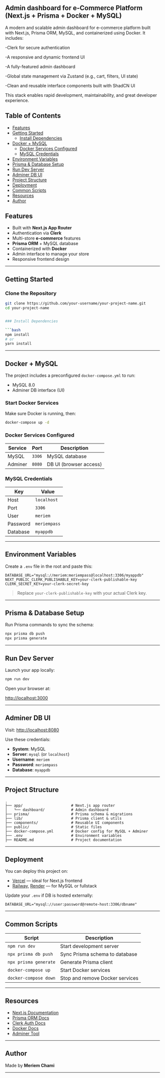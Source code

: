 
## Admin dashboard for e-Commerce Platform (Next.js + Prisma + Docker + MySQL)

A modern and scalable admin dashboard for e-commerce platform built with Next.js, Prisma ORM, MySQL, and containerized using Docker. It includes:

-Clerk for secure authentication

-A responsive and dynamic frontend UI

-A fully-featured admin dashboard

-Global state management via Zustand (e.g., cart, filters, UI state)

-Clean and reusable interface components built with ShadCN UI

This stack enables rapid development, maintainability, and great developer experience.
## Table of Contents

- [Features](#features)
- [Getting Started](#getting-started)
  - [Install Dependencies](#install-dependencies)
- [Docker + MySQL](#docker--mysql)
  - [Docker Services Configured](#docker-services-configured)
  - [MySQL Credentials](#mysql-credentials)
- [Environment Variables](#environment-variables)
- [Prisma & Database Setup](#prisma--database-setup)
- [Run Dev Server](#run-dev-server)
- [Adminer DB UI](#adminer-db-ui)
- [Project Structure](#project-structure)
- [Deployment](#deployment)
- [Common Scripts](#common-scripts)
- [Resources](#resources)
- [Author](#author)

## Features

- Built with **Next.js App Router**
- Authentication via **Clerk**
- Multi-store **e-commerce** features
- **Prisma ORM** + MySQL database
- Containerized with **Docker**
- Admin interface to manage your store
- Responsive frontend design

---

## Getting Started

### Clone the Repository

```bash
git clone https://github.com/your-username/your-project-name.git
cd your-project-name


### Install Dependencies

```bash
npm install
# or
yarn install
```

---

## Docker + MySQL

The project includes a preconfigured `docker-compose.yml` to run:

* MySQL 8.0
* Adminer DB interface (UI)

### Start Docker Services

Make sure Docker is running, then:

```bash
docker-compose up -d
```

### Docker Services Configured

| Service | Port   | Description            |
| ------- | ------ | ---------------------- |
| MySQL   | `3306` | MySQL database         |
| Adminer | `8080` | DB UI (browser access) |

### MySQL Credentials

| Key      | Value        |
| -------- | ------------ |
| Host     | `localhost`  |
| Port     | `3306`       |
| User     | `meriem`     |
| Password | `meriempass` |
| Database | `myappdb`    |

---

## Environment Variables

Create a `.env` file in the root and paste this:

```env
DATABASE_URL="mysql://meriem:meriempass@localhost:3306/myappdb"
NEXT_PUBLIC_CLERK_PUBLISHABLE_KEY=your-clerk-publishable-key
CLERK_SECRET_KEY=your-clerk-secret-key
```

> Replace `your-clerk-publishable-key` with your actual Clerk key.

---

## Prisma & Database Setup

Run Prisma commands to sync the schema:

```bash
npx prisma db push
npx prisma generate
```

---

## Run Dev Server

Launch your app locally:

```bash
npm run dev
```

Open your browser at:

[http://localhost:3000](http://localhost:3000)

---

## Adminer DB UI

Visit: [http://localhost:8080](http://localhost:8080)

Use these credentials:

* **System**: MySQL
* **Server**: `mysql` (or `localhost`)
* **Username**: `meriem`
* **Password**: `meriempass`
* **Database**: `myappdb`

---

## Project Structure

```
.
├── app/                      # Next.js app router
│   └── dashboard/            # Admin dashboard
├── prisma/                   # Prisma schema & migrations
├── lib/                      # Prisma client & utils
├── components/               # Reusable UI components
├── public/                   # Static files
├── docker-compose.yml        # Docker config for MySQL + Adminer
├── .env                      # Environment variables
├── README.md                 # Project documentation
```

---

## Deployment

You can deploy this project on:

* [Vercel](https://vercel.com/) — ideal for Next.js frontend
* [Railway](https://railway.app/), [Render](https://render.com/) — for MySQL or fullstack

Update your `.env` if DB is hosted externally:

```env
DATABASE_URL="mysql://user:password@remote-host:3306/dbname"
```

---

## Common Scripts

| Script                | Description                     |
| --------------------- | ------------------------------- |
| `npm run dev`         | Start development server        |
| `npx prisma db push`  | Sync Prisma schema to database  |
| `npx prisma generate` | Generate Prisma client          |
| `docker-compose up`   | Start Docker services           |
| `docker-compose down` | Stop and remove Docker services |

---

## Resources

* [Next.js Documentation](https://nextjs.org/docs)
* [Prisma ORM Docs](https://www.prisma.io/docs)
* [Clerk Auth Docs](https://clerk.com/docs)
* [Docker Docs](https://docs.docker.com/)
* [Adminer Tool](https://www.adminer.org/)

---

## Author

Made by **Meriem Chami**

---

